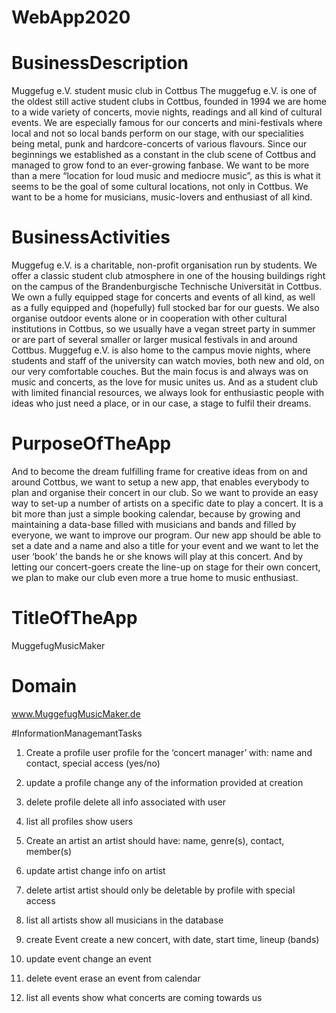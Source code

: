 # WebApp2020
# BusinessDescription
Muggefug e.V. student music club in Cottbus
The muggefug e.V. is one of the oldest still active student clubs in Cottbus, founded in 1994 we are home to a wide variety of concerts, movie nights, readings and all kind of cultural events.
We are especially famous for our concerts and mini-festivals where local and not so local bands perform on our stage, with our specialities being metal, punk and hardcore-concerts of various flavours. Since our beginnings we established as a constant in the club scene of Cottbus and managed to grow fond to an ever-growing fanbase. We want to be more than a mere “location for loud music and mediocre music”, as this is what it seems to be the goal of some cultural locations, not only in Cottbus. We want to be a home for musicians, music-lovers and enthusiast of all kind.

# BusinessActivities
Muggefug e.V. is a charitable, non-profit organisation run by students. We offer a classic student club atmosphere in one of the housing buildings right on the campus of the Brandenburgische Technische Universität in Cottbus. We own a fully equipped stage for concerts and events of all kind, as well as a fully equipped and (hopefully) full stocked bar for our guests. 
We also organise outdoor events alone or in cooperation with other cultural institutions in Cottbus, so we usually have a vegan street party in summer or are part of several smaller or larger musical festivals in and around Cottbus.
Muggefug e.V. is also home to the campus movie nights, where students and staff of the university can watch movies, both new and old, on our very comfortable couches.
But the main focus is and always was on music and concerts, as the love for music unites us. And as a student club with limited financial resources, we always look for enthusiastic people with ideas who just need a place, or in our case, a stage to fulfil their dreams.

# PurposeOfTheApp
And to become the dream fulfilling frame for creative ideas from on and around Cottbus, we want to setup a new app, that enables everybody to plan and organise their concert in our club. So we want to provide an easy way to set-up a number of artists on a specific date to play a concert. It is a bit more than just a simple booking calendar, because by growing and maintaining a data-base filled with musicians and bands and filled by everyone, we want to improve our program. 
Our new app should be able to set a date and a name and also a title for your event and we want to let the user ‘book’ the bands he or she knows will play at this concert.
And by letting our concert-goers create the line-up on stage for their own concert, we plan to make our club even more a true home to music enthusiast.

# TitleOfTheApp
MuggefugMusicMaker

# Domain
www.MuggefugMusicMaker.de

#InformationManagemantTasks

1. Create a profile
user profile for the ‘concert manager’ with: name and contact, special access (yes/no)

2. update a profile
change any of the information provided at creation

3. delete profile
delete all info associated with user

4. list all profiles
show users

5. Create an artist
an artist should have: name, genre(s), contact, member(s)

6. update artist
change info on artist

7. delete artist
artist should only be deletable by profile with special access

8. list all artists
show all musicians in the database

9. create Event
create a new concert, with date, start time, lineup (bands)

10. update event
change an event

11. delete event
erase an event from calendar

12. list all events
show what concerts are coming towards us
